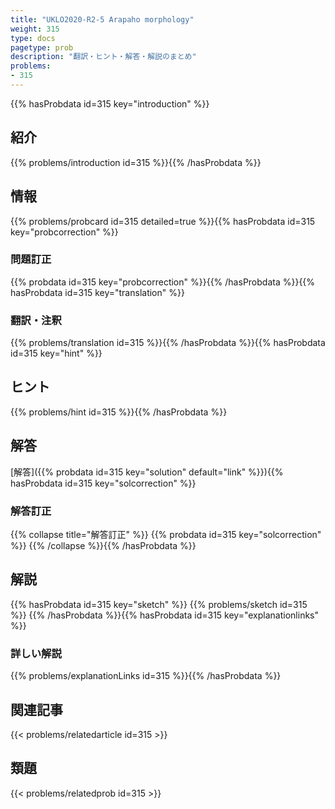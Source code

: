 ```yaml
---
title: "UKLO2020-R2-5 Arapaho morphology"
weight: 315
type: docs
pagetype: prob
description: "翻訳・ヒント・解答・解説のまとめ"
problems: 
- 315
---
```


{{% hasProbdata id=315 key="introduction" %}}

## 紹介

{{% problems/introduction id=315 %}}{{% /hasProbdata %}}

## 情報

{{% problems/probcard id=315 detailed=true %}}{{% hasProbdata id=315 key="probcorrection" %}}

### 問題訂正

{{% probdata id=315 key="probcorrection" %}}{{% /hasProbdata %}}{{% hasProbdata id=315 key="translation" %}}

### 翻訳・注釈

{{% problems/translation id=315 %}}{{% /hasProbdata %}}{{% hasProbdata id=315 key="hint" %}}

## ヒント

{{% problems/hint id=315 %}}{{% /hasProbdata %}}

## 解答

[解答]({{% probdata id=315 key="solution" default="link" %}}){{% hasProbdata id=315 key="solcorrection" %}}

### 解答訂正

{{% collapse title="解答訂正" %}}
{{% probdata id=315 key="solcorrection" %}}
{{% /collapse %}}{{% /hasProbdata %}}

## 解説

{{% hasProbdata id=315 key="sketch" %}}
{{% problems/sketch id=315 %}}
{{% /hasProbdata %}}{{% hasProbdata id=315 key="explanationlinks" %}}

### 詳しい解説

{{% problems/explanationLinks id=315 %}}{{% /hasProbdata %}}

## 関連記事

{{< problems/relatedarticle id=315 >}}

## 類題

{{< problems/relatedprob id=315 >}}
